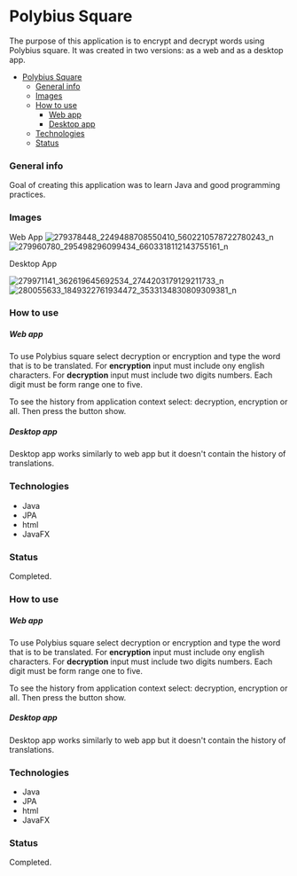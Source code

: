 # Polybius Square

The purpose of this application is to encrypt and decrypt words using Polybius square. It was created in two versions: as a web and as a desktop app.

- [Polybius Square](#polybius-square)
    - [General info](#general-info)
    - [Images](#images)
    - [How to use](#how-to-use)
        - [Web app](#web-app)
        - [Desktop app](#desktop-app)
    - [Technologies](#technologies)
    - [Status](#status)

### General info

Goal of creating this application was to learn Java and good programming practices. 

### Images
Web App
![279378448_2249488708550410_5602210578722780243_n](https://user-images.githubusercontent.com/56251965/167311107-da5a604d-0206-4615-ae67-f87dd9339b47.png)
![279960780_295498296099434_6603318112143755161_n](https://user-images.githubusercontent.com/56251965/167311118-e80cc219-1ee6-4efa-a9e9-c684fb64800d.png)

Desktop App

![279971141_362619645692534_2744203179129211733_n](https://user-images.githubusercontent.com/56251965/167311090-332764fa-a79e-45c7-bdf4-09fb89050992.png)
![280055633_1849322761934472_3533134830809309381_n](https://user-images.githubusercontent.com/56251965/167311096-4b22d7f0-7b8d-4a39-9e0f-063ca6d1adf7.png)

### How to use

##### Web app

To use Polybius square select decryption or encryption and type the word that is to be translated.
For **encryption** input must include ony english characters.
For **decryption** input must include two digits numbers. Each digit must be form range one to five.

To see the history from application context select: decryption, encryption or all. Then press the button show.

##### Desktop app

Desktop app works similarly to web app but it doesn't contain the history of translations.


### Technologies

- Java
- JPA
- html
- JavaFX

### Status

Completed. 

### How to use

##### Web app

To use Polybius square select decryption or encryption and type the word that is to be translated.
For **encryption** input must include ony english characters.
For **decryption** input must include two digits numbers. Each digit must be form range one to five.

To see the history from application context select: decryption, encryption or all. Then press the button show.

##### Desktop app

Desktop app works similarly to web app but it doesn't contain the history of translations.


### Technologies

- Java
- JPA
- html
- JavaFX

### Status

Completed. 
